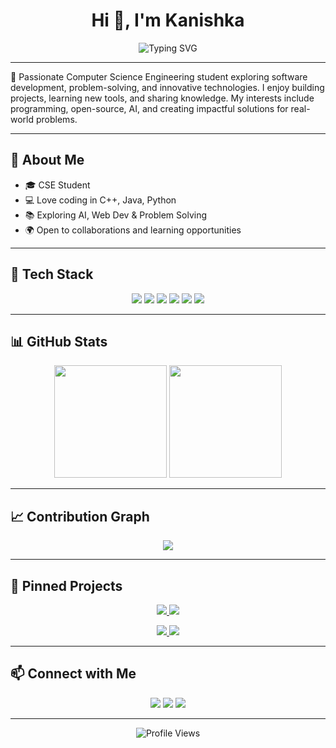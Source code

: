 <h1 align="center">Hi 👋, I'm Kanishka</h1>

<p align="center">
  <img src="https://readme-typing-svg.herokuapp.com?font=Fira+Code&size=24&pause=1000&color=36BCF7&center=true&vCenter=true&width=550&lines=Computer+Science+Engineering+Student;Passionate+Developer+%F0%9F%92%BB;Lifelong+Learner+%F0%9F%93%9A;Open+Source+Enthusiast+%F0%9F%9A%80" alt="Typing SVG" />
</p>

---

🚀 Passionate Computer Science Engineering student exploring software development, problem-solving, and innovative technologies. I enjoy building projects, learning new tools, and sharing knowledge. My interests include programming, open-source, AI, and creating impactful solutions for real-world problems.  

---

## 🌟 About Me  
- 🎓 CSE Student  
- 💻 Love coding in C++, Java, Python  
- 📚 Exploring AI, Web Dev & Problem Solving  
- 🌍 Open to collaborations and learning opportunities  

---

## 🔧 Tech Stack  
<p align="center">
  <img src="https://img.shields.io/badge/C++-00599C?style=for-the-badge&logo=cplusplus&logoColor=white" />
  <img src="https://img.shields.io/badge/Java-ED8B00?style=for-the-badge&logo=openjdk&logoColor=white" />
  <img src="https://img.shields.io/badge/Python-3776AB?style=for-the-badge&logo=python&logoColor=white" />
  <img src="https://img.shields.io/badge/Git-F05032?style=for-the-badge&logo=git&logoColor=white" />
  <img src="https://img.shields.io/badge/GitHub-181717?style=for-the-badge&logo=github&logoColor=white" />
  <img src="https://img.shields.io/badge/VS_Code-007ACC?style=for-the-badge&logo=visual-studio-code&logoColor=white" />
</p>

---

## 📊 GitHub Stats  
<p align="center">
  <img src="https://github-readme-stats.vercel.app/api?username=kanishka8590&show_icons=true&theme=tokyonight" height="180" />
  <img src="https://github-readme-stats.vercel.app/api/top-langs/?username=kanishka8590&layout=compact&theme=tokyonight" height="180" />
</p>

---

## 📈 Contribution Graph  
<p align="center">
  <img src="https://github-readme-activity-graph.vercel.app/graph?username=kanishka8590&theme=tokyo-night" />
</p>

---

## 📌 Pinned Projects  
<p align="center">
  <a href="https://github.com/YOUR_USERNAME/PROJECT_1">
    <img src="https://github-readme-stats.vercel.app/api/pin/?username=kanishka8590&repo=TaskManagementTool&theme=tokyonight" />
  </a>
  <a href="https://github.com/YOUR_USERNAME/PROJECT_2">
    <img src="https://github-readme-stats.vercel.app/api/pin/?username=kanishka8590&repo=WeatherApp&theme=tokyonight" />
  </a>
</p>

<p align="center">
  <a href="https://github.com/YOUR_USERNAME/PROJECT_3">
    <img src="https://github-readme-stats.vercel.app/api/pin/?username=kanishka8590&repo=ExamManagementSystem&theme=tokyonight" />
  </a>
  <a href="https://github.com/YOUR_USERNAME/PROJECT_4">
    <img src="https://github-readme-stats.vercel.app/api/pin/?username=kanishka8590&repo=ShoppingCartWebapp&theme=tokyonight" />
  </a>
</p>

---


## 📫 Connect with Me  
<p align="center">
  <a href="https://www.linkedin.com/in/kanishka-sharma-13abb7351/"><img src="https://img.shields.io/badge/LinkedIn-blue?style=for-the-badge&logo=linkedin" /></a>
  <a href="mailto:ks8590@srmist.edu.in"><img src="https://img.shields.io/badge/Email-red?style=for-the-badge&logo=gmail&logoColor=white" /></a>
  <a href="https://drive.google.com/file/d/1HjMaf9jBIOGDtPV7-4oiobq8nxnJKvQs/view?usp=sharing"><img src="https://img.shields.io/badge/Portfolio-000000?style=for-the-badge&logo=react&logoColor=white" /></a> 
</p>

---

<p align="center">
  <img src="https://komarev.com/ghpvc/?username=kanishka8590&label=Profile%20Views&color=blue&style=flat-square" alt="Profile Views" />
</p>
